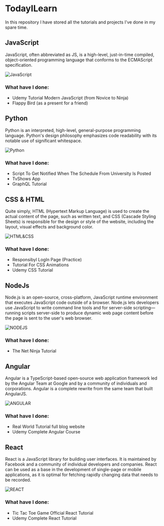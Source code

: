 # TodayILearn
In this repository I have stored all the tutorials and projects I've done in my spare time.

## JavaScript
JavaScript, often abbreviated as JS, is a high-level, just-in-time compiled, object-oriented programming language that conforms to the ECMAScript specification.

![JavaScript](https://upload.wikimedia.org/wikipedia/commons/6/6a/JavaScript-logo.png "JavaScript")

### What have I done:
* Udemy Tutorial Modern JavaScript (from Novice to Ninja)
* Flappy Bird (as a present for a friend)


## Python
Python is an interpreted, high-level, general-purpose programming language. Python's design philosophy emphasizes code readability with its notable use of significant whitespace.

![Python](https://www.python.org/static/community_logos/python-logo-master-v3-TM.png)

### What have I done:
* Script To Get Notified When The Schedule From University Is Posted
* TvShows App
* GraphQL Tutorial


## CSS & HTML
Quite simply, HTML (Hypertext Markup Language) is used to create the actual content of the page, such as written text, and CSS (Cascade Styling Sheets) is responsible for the design or style of the website, including the layout, visual effects and background color.

![HTML&CSS](https://miro.medium.com/max/1584/1*lJ32Bl-lHWmNMUSiSq17gQ.png)

### What have I done:
* Responsibyl LogIn Page (Practice)
* Tutorial For CSS Animations
* Udemy CSS Tutorial

## NodeJs
Node.js is an open-source, cross-platform, JavaScript runtime environment that executes JavaScript code outside of a browser. Node.js lets developers use JavaScript to write command line tools and for server-side scripting—running scripts server-side to produce dynamic web page content before the page is sent to the user's web browser. 

![NODEJS](https://upload.wikimedia.org/wikipedia/commons/d/d9/Node.js_logo.svg)

### What have I done:
* The Net Ninja Tutorial

## Angular

Angular is a TypeScript-based open-source web application framework led by the Angular Team at Google and by a community of individuals and corporations. Angular is a complete rewrite from the same team that built AngularJS.

![ANGULAR](https://upload.wikimedia.org/wikipedia/commons/c/cf/Angular_full_color_logo.svg)

### What have I done:
* Real World Tutorial full blog website
* Udemy Complete Angular Course

## React

React is a JavaScript library for building user interfaces. It is maintained by Facebook and a community of individual developers and companies. React can be used as a base in the development of single-page or mobile applications, as it is optimal for fetching rapidly changing data that needs to be recorded. 

![REACT](https://cdn.worldvectorlogo.com/logos/react.svg)

### What have I done:
* Tic Tac Toe Game Official React Tutorial
* Udemy Complete React Tutorial


